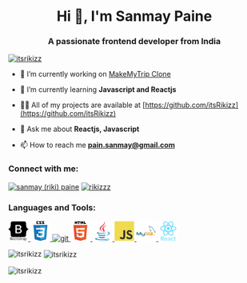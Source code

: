 <h1 align="center">Hi 👋, I'm Sanmay Paine</h1>
<h3 align="center">A passionate frontend developer from India</h3>



<p align="left"> <a href="https://github.com/ryo-ma/github-profile-trophy"><img src="https://github-profile-trophy.vercel.app/?username=itsrikizz" alt="itsrikizz" /></a> </p>

- 🔭 I’m currently working on [MakeMyTrip Clone](https://github.com/itsRikizz/MakeMyTrip-Clone---React-Project---nrblbo299dph)

- 🌱 I’m currently learning **Javascript and Reactjs**

- 👨‍💻 All of my projects are available at [https://github.com/itsRikizz](https://github.com/itsRikizz)

- 💬 Ask me about **Reactjs, Javascript**

- 📫 How to reach me **pain.sanmay@gmail.com**

<h3 align="left">Connect with me:</h3>
<p align="left">
<a href="https://linkedin.com/in/sanmay (riki) paine" target="blank"><img align="center" src="https://raw.githubusercontent.com/rahuldkjain/github-profile-readme-generator/master/src/images/icons/Social/linked-in-alt.svg" alt="sanmay (riki) paine" height="30" width="40" /></a>
<a href="https://www.leetcode.com/rikizzz" target="blank"><img align="center" src="https://raw.githubusercontent.com/rahuldkjain/github-profile-readme-generator/master/src/images/icons/Social/leet-code.svg" alt="rikizzz" height="30" width="40" /></a>
</p>

<h3 align="left">Languages and Tools:</h3>
<p align="left"> <a href="https://getbootstrap.com" target="_blank" rel="noreferrer"> <img src="https://raw.githubusercontent.com/devicons/devicon/master/icons/bootstrap/bootstrap-plain-wordmark.svg" alt="bootstrap" width="40" height="40"/> </a> <a href="https://www.w3schools.com/css/" target="_blank" rel="noreferrer"> <img src="https://raw.githubusercontent.com/devicons/devicon/master/icons/css3/css3-original-wordmark.svg" alt="css3" width="40" height="40"/> </a> <a href="https://git-scm.com/" target="_blank" rel="noreferrer"> <img src="https://www.vectorlogo.zone/logos/git-scm/git-scm-icon.svg" alt="git" width="40" height="40"/> </a> <a href="https://www.w3.org/html/" target="_blank" rel="noreferrer"> <img src="https://raw.githubusercontent.com/devicons/devicon/master/icons/html5/html5-original-wordmark.svg" alt="html5" width="40" height="40"/> </a> <a href="https://www.java.com" target="_blank" rel="noreferrer"> <img src="https://raw.githubusercontent.com/devicons/devicon/master/icons/java/java-original.svg" alt="java" width="40" height="40"/> </a> <a href="https://developer.mozilla.org/en-US/docs/Web/JavaScript" target="_blank" rel="noreferrer"> <img src="https://raw.githubusercontent.com/devicons/devicon/master/icons/javascript/javascript-original.svg" alt="javascript" width="40" height="40"/> </a> <a href="https://www.mysql.com/" target="_blank" rel="noreferrer"> <img src="https://raw.githubusercontent.com/devicons/devicon/master/icons/mysql/mysql-original-wordmark.svg" alt="mysql" width="40" height="40"/> </a> <a href="https://reactjs.org/" target="_blank" rel="noreferrer"> <img src="https://raw.githubusercontent.com/devicons/devicon/master/icons/react/react-original-wordmark.svg" alt="react" width="40" height="40"/> </a> </p>

<p><img align="left" src="https://github-readme-stats.vercel.app/api/top-langs?username=itsrikizz&show_icons=true&locale=en&layout=compact" alt="itsrikizz" /></p>

<p>&nbsp;<img align="center" src="https://github-readme-stats.vercel.app/api?username=itsrikizz&show_icons=true&locale=en" alt="itsrikizz" /></p>

<p><img align="center" src="https://github-readme-streak-stats.herokuapp.com/?user=itsrikizz&" alt="itsrikizz" /></p>

